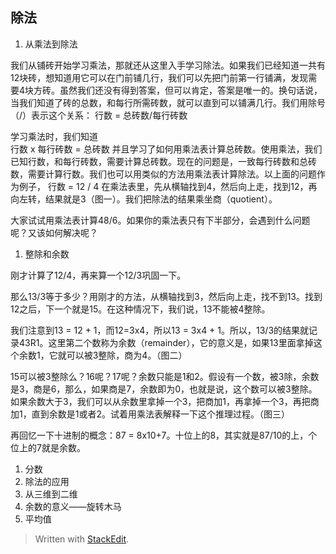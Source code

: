 ## 除法

1. 从乘法到除法

  我们从铺砖开始学习乘法，那就还从这里入手学习除法。如果我们已经知道一共有12块砖，想知道用它可以在门前铺几行，我们可以先把门前第一行铺满，发现需要4块方砖。虽然我们还没有得到答案，但可以肯定，答案是唯一的。换句话说，当我们知道了砖的总数，和每行所需砖数，就可以直到可以铺满几行。我们用除号（/）表示这个关系：
  行数 = 总砖数/每行砖数

  学习乘法时，我们知道  
  行数 x 每行砖数 = 总砖数
  并且学习了如何用乘法表计算总砖数。使用乘法，我们已知行数，和每行砖数，需要计算总砖数。现在的问题是，一致每行砖数和总砖数，需要计算行数。我们也可以用类似的方法用乘法表计算除法。以上面的问题作为例子，
  行数 = 12 / 4
  在乘法表里，先从横轴找到4，然后向上走，找到12，再向左转，结果就是3（图一）。我们把除法的结果乘坐商（quotient）。
 
  大家试试用乘法表计算48/6。如果你的乘法表只有下半部分，会遇到什么问题呢？又该如何解决呢？

1. 整除和余数

  刚才计算了12/4，再来算一个12/3巩固一下。

  那么13/3等于多少？用刚才的方法，从横轴找到3，然后向上走，找不到13。找到12之后，下一个就是15。在这种情况下，我们说，13不能被4整除。

  我们注意到13 = 12 + 1，而12=3x4，所以13 = 3x4 + 1。所以，13/3的结果就记录43R1。这里第二个数称为余数（remainder），它的意义是，如果13里面拿掉这个余数1，它就可以被3整除，商为4。（图二）

  15可以被3整除么？16呢？17呢？余数只能是1和2。假设有一个数，被3除，余数是3，商是6，那么，如果商是7，余数即为0，也就是说，这个数可以被3整除。如果余数大于3，我们可以从余数里拿掉一个3，把商加1，再拿掉一个3，再把商加1，直到余数是1或者2。试着用乘法表解释一下这个推理过程。（图三）

  再回忆一下十进制的概念：87 = 8x10+7。十位上的8，其实就是87/10的上，个位上的7就是余数。

1. 分数
1. 除法的应用
  1. 从三维到二维
  1. 余数的意义——旋转木马
  1. 平均值

> Written with [StackEdit](https://stackedit.io/).